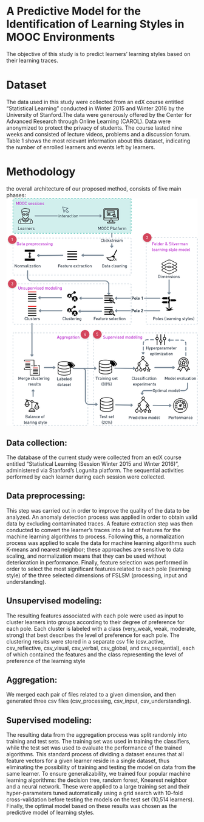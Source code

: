 # A Predictive Model for the Identification of Learning Styles in MOOC Environments
The objective of this study is to predict learners’ learning styles based on their learning traces. 
# Dataset
The data used in this study were collected from an edX course entitled “Statistical Learning” conducted in Winter
2015 and Winter 2016 by the University of Stanford.The data were generously offered by the Center for Advanced
Research through Online Learning (CAROL). Data were anonymized to protect the privacy of students.
The course lasted nine weeks and consisted of lecture videos, problems and a discussion forum. Table
1 shows the most relevant information about this dataset, indicating the number of enrolled learners and
events left by learners.

# Methodology
the overall architecture of our proposed method, consists of five main phases:
![](methodology.png)

## Data collection:
The database of the current study were collected from an edX course entitled “Statistical Learning (Session Winter 2015 and Winter 2016)”, administered via Stanford’s Logunita platform. The sequential activities performed by each learner during each session were collected.
## Data preprocessing:
This step was carried out in order to improve the quality of the data to be analyzed. An anomaly detection process was applied in order to
obtain valid data by excluding contaminated traces. A feature extraction step was then conducted to convert
the learner’s traces into a list of features for the machine learning algorithms to process. Following this, a normalization process was applied to scale the data for
machine learning algorithms such K-means and nearest neighbor; these approaches are sensitive to data scaling, and normalization means that they can be used without deterioration in performance. Finally, feature selection was performed in order to select the most significant features related to each pole (learning style) of
the three selected dimensions of FSLSM (processing, input and understanding).
## Unsupervised modeling: 
The resulting features associated with each pole were used as input to cluster learners into groups according to their degree of preference for each pole. Each cluster is labeled with a class (very_weak, weak, moderate, strong) that best describes the level of preference for each pole. The clustering results were stored in a separate csv file (csv_active, csv_reflective, csv_visual, csv_verbal, csv_global, and csv_sequential), each of which contained the features and the class representing the level of preference of the 
learning style
## Aggregation: 
We merged each pair of files related to a given dimension, and then generated three csv files (csv_processing, csv_input, csv_understanding).
## Supervised modeling: 
The resulting data from the aggregation process was split randomly into training and test sets. The training set was used in training
the classifiers, while the test set was used to evaluate the performance of the trained algorithms. This standard process of dividing a dataset ensures that all feature vectors for a given learner reside in a single dataset, thus eliminating the possibility of training and testing the model on data from the same learner. To ensure
generalizability, we trained four popular machine learning algorithms: the decision tree, random forest, Knearest neighbor and a neural network. These were applied to a large training set and their hyper-parameters tuned automatically using a grid search with 10-fold cross-validation before testing the models on the test
set (10,514 learners). Finally, the optimal model based on these results was chosen as the predictive model of learning styles.
